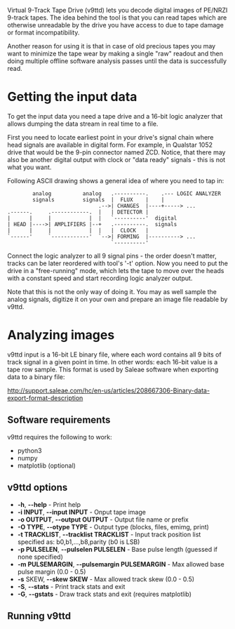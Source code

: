 
Virtual 9-Track Tape Drive (v9ttd) lets you decode digital images of PE/NRZI
9-track tapes. The idea behind the tool is that you can read tapes which are
otherwise unreadable by the drive you have access to due to tape damage
or format incompatibility.

Another reason for using it is that in case of old precious tapes you may want to
minimize the tape wear by making a single "raw" readout and then doing multiple offline
software analysis passes until the data is successfully read.

# Getting the input data

To get the input data you need a tape drive and a 16-bit logic analyzer that allows dumping the data
stream in real time to a file.

First you need to locate earliest point in your drive's signal chain where head signals are available
in digital form. For example, in Qualstar 1052 drive that would be the 9-pin connector named ZCD.
Notice, that there
may also be another digital output with clock or "data ready" signals - this is not what you want.

Following ASCII drawing shows a general idea of where you need to tap in:

            analog          analog   .----------.    .--- LOGIC ANALYZER
            signals         signals  |  FLUX    |    |
                                 .-->| CHANGES  |----+-----> ...
    .------.     .------------.  |   | DETECTOR |
    |      |     |            |  |   `----------'  digital
    | HEAD |---->| AMPLIFIERS |--+   .----------.  signals
    |      |     |            |  |   |  CLOCK   |
    `------'     `------------'  `-->| FORMING  |----------> ...
                                     `----------'

Connect the logic analyzer to all 9 signal pins - the order doesn't matter, tracks can be later reordered with
tool's '-t' option. Now you need to put the drive in a "free-running" mode, which lets the tape
to move over the heads with a constant speed and start recording logic analyzer output.

Note that this is not the only way of doing it. You may as well sample the analog signals,
digitize it on your own and prepare an image file readable by v9ttd.

# Analyzing images

v9ttd input is a 16-bit LE binary file, where each word contains all 9 bits
of track signal in a given point in time. In other words: each 16-bit value is a
tape row sample. This format is used by Saleae software when exporting data to a binary file:

http://support.saleae.com/hc/en-us/articles/208667306-Binary-data-export-format-description

## Software requirements

v9ttd requires the following to work:

* python3
* numpy
* matplotlib (optional)

## v9ttd options

* **-h**, **--help** - Print help
* **-i INPUT**, **--input INPUT** - Onput tape image
* **-o OUTPUT**, **--output OUTPUT** - Output file name or prefix
* **-O TYPE**, **--otype TYPE** - Output type (blocks, files, emimg, print)
* **-t TRACKLIST**, **--tracklist TRACKLIST** - Input track position list specified as: b0,b1,...,b8,parity (b0 is LSB)
* **-p PULSELEN**, **--pulselen PULSELEN** - Base pulse length (guessed if none specified)
* **-m PULSEMARGIN**, **--pulsemargin PULSEMARGIN** -  Max allowed base pulse margin (0.0 - 0.5)
* **-s** SKEW, **--skew SKEW** - Max allowed track skew (0.0 - 0.5)
* **-S**, **--stats** - Print track stats and exit
* **-G**, **--gstats** - Draw track stats and exit (requires matplotlib)

## Running v9ttd



